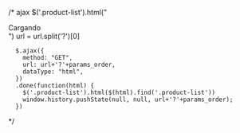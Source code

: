 /*
ajax 
$('.product-list').html("<div class='text-center alert alert-info'>Cargando <i class='fa fa-spinner fa-pulse'></i></div>")
      url = url.split('?')[0]
      
      $.ajax({
        method: "GET",
        url: url+'?'+params_order,
        dataType: "html",
      })
      .done(function(html) {
        $('.product-list').html($(html).find('.product-list'))
        window.history.pushState(null, null, url+'?'+params_order);
      })
*/
